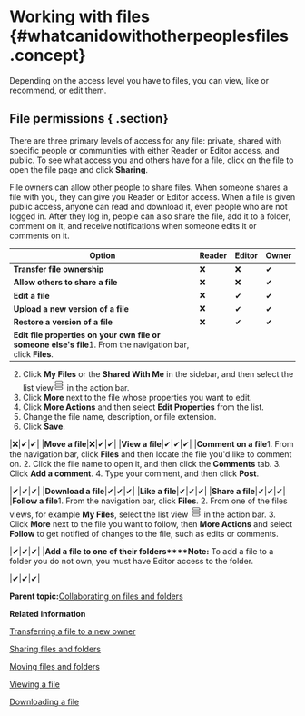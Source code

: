 # Working with files {#whatcanidowithotherpeoplesfiles .concept}

Depending on the access level you have to files, you can view, like or recommend, or edit them.

## File permissions { .section}

There are three primary levels of access for any file: private, shared with specific people or communities with either Reader or Editor access, and public. To see what access you and others have for a file, click on the file to open the file page and click **Sharing**.

File owners can allow other people to share files. When someone shares a file with you, they can give you Reader or Editor access. When a file is given public access, anyone can read and download it, even people who are not logged in. After they log in, people can also share the file, add it to a folder, comment on it, and receive notifications when someone edits it or comments on it.

|**Option**|**Reader**|**Editor**|**Owner**|
|----------|----------|----------|---------|
|**Transfer file ownership**|❌|❌|✔|
|**Allow others to share a file**|❌|❌|✔|
|**Edit a file**|❌|✔|✔|
|**Upload a new version of a file**|❌|✔|✔|
|**Restore a version of a file**|❌|✔|✔|
|**Edit file properties on your own file or someone else's file**1.  From the navigation bar, click **Files**.
2.  Click **My Files** or the **Shared With Me** in the sidebar, and then select the list view![List view icon](images/files_list_view_icon.png) in the action bar.
3.  Click **More** next to the file whose properties you want to edit.
4.  Click **More Actions** and then select **Edit Properties** from the list.
5.  Change the file name, description, or file extension.
6.  Click **Save**.

|❌|✔|✔|
|**Move a file**|❌|✔|✔|
|**View a file**|✔|✔|✔|
|**Comment on a file**1.  From the navigation bar, click **Files** and then locate the file you'd like to comment on.
2.  Click the file name to open it, and then click the **Comments** tab.
3.  Click **Add a comment**.
4.  Type your comment, and then click **Post**.

|✔|✔|✔|
|**Download a file**|✔|✔|✔|
|**Like a file**|✔|✔|✔|
|**Share a file**|✔|✔|✔|
|**Follow a file**1.  From the navigation bar, click **Files**.
2.  From one of the files views, for example **My Files**, select the list view ![](images/files_list_view_icon.png) in the action bar.
3.  Click **More** next to the file you want to follow, then **More Actions** and select **Follow** to get notified of changes to the file, such as edits or comments.

|✔|✔|✔|
|**Add a file to one of their folders****Note:** To add a file to a folder you do not own, you must have Editor access to the folder.

|✔|✔|✔|

**Parent topic:**[Collaborating on files and folders](../files/t_files_why_file_sharing_refresh.md)

**Related information**  


[Transferring a file to a new owner](t_transfer_file_to_new_owner.md)

[Sharing files and folders](t_files_share_files_refresh.md)

[Moving files and folders](t_files_drag_refresh.md)

[Viewing a file](t_files_view_a_file_with_docs.md)

[Downloading a file](t_files_download_file_refresh.md)

